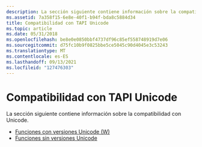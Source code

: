 ```yaml
---
description: La sección siguiente contiene información sobre la compatibilidad con Unicode.
ms.assetid: 7a358f15-6e8e-40f1-b94f-bda8c5884d34
title: Compatibilidad con TAPI Unicode
ms.topic: article
ms.date: 05/31/2018
ms.openlocfilehash: be8e0e0850bbf4737df96c85ef558748919d7e06
ms.sourcegitcommit: d75fc10b9f0825bbe5ce5045c90d4045e3c53243
ms.translationtype: MT
ms.contentlocale: es-ES
ms.lasthandoff: 09/13/2021
ms.locfileid: "127476303"
---
```

# <a name="tapi-unicode-support"></a>Compatibilidad con TAPI Unicode

La sección siguiente contiene información sobre la compatibilidad con Unicode.

-   [Funciones con versiones Unicode (W)](functions-with-unicode-w-versions.md)
-   [Funciones sin versiones Unicode](functions-without-unicode-versions.md)

 

 



